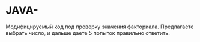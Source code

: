 # JAVA-
Модифицируемый код под проверку значения факториала. Предлагаете выбрать число, и дальше даете 5 попыток правильно ответить.
